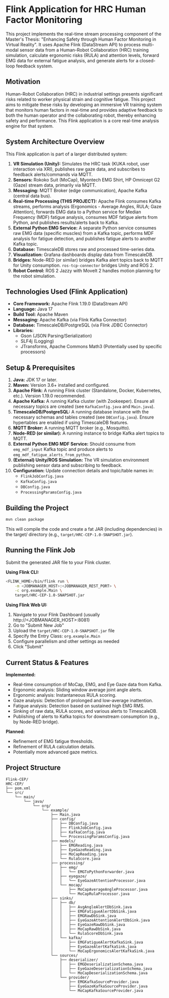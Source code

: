 # Flink Application for HRC Human Factor Monitoring

This project implements the real-time stream processing component of the Master's Thesis: "Enhancing Safety through Human Factor Monitoring in Virtual Reality". It uses Apache Flink (DataStream API) to process multi-modal sensor data from a Human-Robot Collaboration (HRC) training simulation, calculate ergonomic risks (RULA) and attention levels, forward EMG data for external fatigue analysis, and generate alerts for a closed-loop feedback system.

## Motivation

Human-Robot Collaboration (HRC) in industrial settings presents significant risks related to worker physical strain and cognitive fatigue. This project aims to mitigate these risks by developing an immersive VR training system that monitors human factors in real-time and provides adaptive feedback to both the human operator and the collaborating robot, thereby enhancing safety and performance. This Flink application is a core real-time analysis engine for that system.

## System Architecture Overview

This Flink application is part of a larger distributed system:

1. **VR Simulation (Unity):** Simulates the HRC task (KUKA robot, user interaction via XRI), publishes raw gaze data, and subscribes to feedback alerts/commands via MQTT.
2. **Sensors:** Rokoko Suit (MoCap), Myontech EMG Shirt, HP Omnicept G2 (Gaze) stream data, primarily via MQTT.
3. **Messaging:** MQTT Broker (edge communication), Apache Kafka (central data bus).
4. **Real-time Processing (THIS PROJECT):** Apache Flink consumes Kafka streams, performs analysis (Ergonomics - Average Angles, RULA; Gaze Attention), forwards EMG data to a Python service for Median Frequency (MDF) fatigue analysis, consumes MDF fatigue alerts from Python, and publishes results/alerts back to Kafka.
5. **External Python EMG Service:** A separate Python service consumes raw EMG data (specific muscles) from a Kafka topic, performs MDF analysis for fatigue detection, and publishes fatigue alerts to another Kafka topic.
6. **Database:** TimescaleDB stores raw and processed time-series data.
7. **Visualization:** Grafana dashboards display data from TimescaleDB.
8. **Bridges:** Node-RED (or similar) bridges Kafka alert topics back to MQTT for Unity consumption. `ros-tcp-connector` bridges Unity and ROS 2.
9. **Robot Control:** ROS 2 Jazzy with MoveIt 2 handles motion planning for the robot simulation.

## Technologies Used (Flink Application)

- **Core Framework:** Apache Flink 1.19.0 (DataStream API)
- **Language:** Java 17
- **Build Tool:** Apache Maven
- **Messaging:** Apache Kafka (via Flink Kafka Connector)
- **Database:** TimescaleDB/PostgreSQL (via Flink JDBC Connector)
- **Libraries:**
  - Gson (JSON Parsing/Serialization)
  - SLF4j (Logging)
  - JTransforms, Apache Commons Math3 (Potentially used by specific processors)

## Setup & Prerequisites

1. **Java:** JDK 17 or later.
2. **Maven:** Version 3.6+ installed and configured.
3. **Apache Flink:** A running Flink cluster (Standalone, Docker, Kubernetes, etc.). Version 1.19.0 recommended.
4. **Apache Kafka:** A running Kafka cluster (with Zookeeper). Ensure all necessary topics are created (see `KafkaConfig.java` and `Main.java`).
5. **TimescaleDB/PostgreSQL:** A running database instance with the necessary schemas and tables created (see `DBConfig.java`). Ensure hypertables are enabled if using TimescaleDB features.
6. **MQTT Broker:** A running MQTT broker (e.g., Mosquitto).
7. **Node-RED (or similar):** A running instance to bridge Kafka alert topics to MQTT.
8. **External Python EMG MDF Service:** Should consume from `emg_mdf_input` Kafka topic and produce alerts to `emg_mdf_fatigue_alerts_from_python`.
9. **(External) Unity/ROS Simulation:** The VR simulation environment publishing sensor data and subscribing to feedback.
10. **Configuration:** Update connection details and topic/table names in:
    - `FlinkJobConfig.java`
    - `KafkaConfig.java`
    - `DBConfig.java`
    - `ProcessingParamsConfig.java`

## Building the Project

```bash
mvn clean package
```

This will compile the code and create a fat JAR (including dependencies) in the target/ directory (e.g., `target/HRC-CEP-1.0-SNAPSHOT.jar`).

## Running the Flink Job

Submit the generated JAR file to your Flink cluster.

**Using Flink CLI:**

```bash
<FLINK_HOME>/bin/flink run \
    -m <JOBMANAGER_HOST>:<JOBMANAGER_REST_PORT> \
    -c org.example.Main \
    target/HRC-CEP-1.0-SNAPSHOT.jar
```

**Using Flink Web UI:**

1. Navigate to your Flink Dashboard (usually http://<JOBMANAGER_HOST>:8081)
2. Go to "Submit New Job"
3. Upload the `target/HRC-CEP-1.0-SNAPSHOT.jar` file
4. Specify the Entry Class: `org.example.Main`
5. Configure parallelism and other settings as needed
6. Click "Submit"

## Current Status & Features

**Implemented:**

- Real-time consumption of MoCap, EMG, and Eye Gaze data from Kafka.
- Ergonomic analysis: Sliding window average joint angle alerts.
- Ergonomic analysis: Instantaneous RULA scoring.
- Gaze analysis: Detection of prolonged and low-average inattention.
- Fatigue analysis: Detection based on sustained high EMG RMS.
- Sinking of raw data, RULA scores, and various alerts to TimescaleDB.
- Publishing of alerts to Kafka topics for downstream consumption (e.g., by Node-RED bridge).

**Planned:**

- Refinement of EMG fatigue thresholds.
- Refinement of RULA calculation details.
- Potentially more advanced gaze metrics.

## Project Structure

```
Flink-CEP/
HRC-CEP/
├── pom.xml
└── src/
    └── main/
        └── java/
            └── org/
                └── example/
                    ├── Main.java
                    ├── config/
                    │   ├── DBConfig.java
                    │   ├── FlinkJobConfig.java
                    │   ├── KafkaConfig.java
                    │   └── ProcessingParamsConfig.java
                    ├── models/
                    │   ├── EMGReading.java
                    │   ├── EyeGazeReading.java
                    │   ├── MoCapReading.java
                    │   └── RulaScore.java
                    ├── processing/
                    │   ├── emg/
                    │   │   └── EMGToPythonForwarder.java
                    │   ├── eyegaze/
                    │   │   └── EyeGazeAttentionProcessor.java
                    │   └── mocap/
                    │       ├── MoCapAverageAngleProcessor.java
                    │       └── MoCapRulaProcessor.java
                    ├── sinks/
                    │   ├── db/
                    │   │   ├── AvgAngleAlertDbSink.java
                    │   │   ├── EMGFatigueAlertDbSink.java
                    │   │   ├── EMGRawDbSink.java
                    │   │   ├── EyeGazeAttentionAlertDbSink.java
                    │   │   ├── EyeGazeRawDbSink.java
                    │   │   ├── MoCapRawDbSink.java
                    │   │   └── RulaScoreDbSink.java
                    │   └── kafka/
                    │       ├── EMGFatigueAlertKafkaSink.java
                    │       ├── EyeGazeAlertKafkaSink.java
                    │       └── MoCapErgonomicsAlertKafkaSink.java
                    └── sources/
                        ├── deserializer/
                        │   ├── EMGDeserializationSchema.java
                        │   ├── EyeGazeDeserializationSchema.java
                        │   └── MoCapDeserializationSchema.java
                        └── provider/
                            ├── EMGKafkaSourceProvider.java
                            ├── EyeGazeKafkaSourceProvider.java
                            └── MoCapKafkaSourceProvider.java
```

